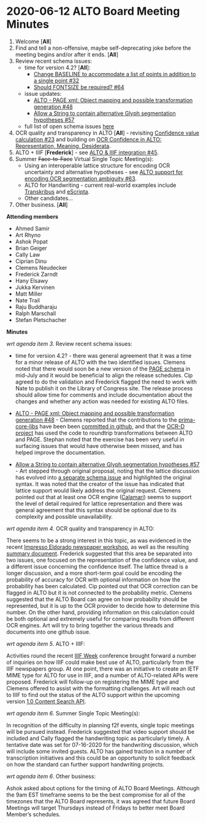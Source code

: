 # 2020-06-12 ALTO Board Meeting Minutes
1. Welcome [**All**]
2. Find and tell a non-offensive, maybe self-deprecating joke before the meeting begins and/or after it ends. [**All**]
3. Review recent schema issues:
   * time for version 4.2? [**All**]:
      * [Change BASELINE to accommodate a list of points in addition to a single point #32](https://github.com/altoxml/schema/issues/32)
      * [Should FONTSIZE be required? #64](https://github.com/altoxml/schema/issues/64)
   * issue updates: 
      * [ALTO - PAGE xml: Object mapping and possible transformation generation #48](https://github.com/altoxml/schema/issues/48) 
      * [Allow a String to contain alternative Glyph segmentation hypotheses
#57](https://github.com/altoxml/schema/issues/57)
   * full list of open schema issues [here](https://github.com/altoxml/schema/issues)
4. OCR quality and transparency in ALTO [**All**] - revisiting [Confidence value calculation #23](https://github.com/altoxml/schema/issues/23) and building on [OCR Confidence in ALTO: Representation, Meaning, Desiderata](https://docs.google.com/document/d/1JkbqfEb8pkwTdMSyjXJRfdpshlWoVbFn47uYfqB4O_Q/edit).
5. ALTO + IIIF [**Frederick**] - see [ALTO & IIIF integration #45](https://github.com/altoxml/schema/issues/45).
6. Summer <del>Face-to-Face</del> Virtual Single Topic Meeting(s):
   * Using an interoperable lattice structure for encoding OCR uncertainty and alternative hypotheses - see [ALTO support for encoding OCR segmentation ambiguity #63](https://github.com/altoxml/schema/issues/63).
   * ALTO for Handwriting - current real-world examples include [Transkribus](https://transkribus.eu/Transkribus/) and [eScripta](https://escripta.hypotheses.org/).
   * Other candidates...
7. Other business. [**All**]

**Attending members**
* Ahmed Samir
* Art Rhyno
* Ashok Popat
* Brian Geiger
* Cally Law
* Ciprian Dinu
* Clemens Neudecker
* Frederick Zarndt
* Hany Elsawy
* Jukka Kervinen
* Matt Miller
* Nate Trail
* Raju Buddharaju
* Ralph Marschall
* Stefan Pletschacher

 **Minutes**

_wrt agenda item 3_. Review recent schema issues:

   * time for version 4.2? - there was general agreement that it was a time for a minor release of ALTO with the two identified issues. Clemens noted that there would soon be a new version  of the [PAGE schema](https://www.primaresearch.org/tools/PAGELibraries) in mid-July and it would be beneficial to align the release schedules. Cip agreed to do the validation and Frederick flagged the need to work with Nate to publish it on the Library of Congress site. The release process should allow time for comments and include documentation about the changes and whether any action was needed for existing ALTO files.

   * [ALTO - PAGE xml: Object mapping and possible transformation generation #48](https://github.com/altoxml/schema/issues/48) - Clemens reported that the contributions to the [prima-core-libs](https://github.com/PRImA-Research-Lab/prima-core-libs) have been been [committed in github](https://github.com/maxnth/prima-core-libs), and that the [OCR-D project](https://ocr-d.de/) has used the code to roundtrip transformations between ALTO and PAGE. Stephan noted that the exercise has been very useful in surfacing issues that would have otherwise been missed, and has helped improve the documentation.

   * [Allow a String to contain alternative Glyph segmentation hypotheses
#57](https://github.com/altoxml/schema/issues/57) - Art stepped through original proposal, noting that the lattice discussion has evolved into [a separate schema issue](https://github.com/altoxml/schema/issues/63) and highlighted the original syntax. It was noted that the creator of the issue has indicated that lattice support would likely address the original request. Clemens pointed out that at least one OCR engine ([Calamari](https://github.com/Calamari-OCR)) seems to support the level of detail required for lattice representation and there was general agreement that this syntax should be optional due to its complexity and possible unavailability.

_wrt agenda item 4_. OCR quality and transparency in ALTO: 

There seems to be a strong interest in this topic, as was evidenced in the recent [Impresso Eldorado newspaper workshop](https://twitter.com/maudehrmann/status/1253313177590419456), as well as the resulting [summary document](https://docs.google.com/document/d/1nYIyuKFLPjgL4VbkKjI338Hh7vy68raCTNoC_vCPT2I/edit). Frederick suggested that this area be separated into two issues, one focused on the representation of the confidence value, and a different issue concerning the confidence itself. The lattice thread is a longer discussion, and a more short-term goal could be encoding the probability of accuracy for OCR with optional information on how the probability has been calculated. Cip pointed out that OCR correction can be flagged in ALTO but it is not connected to the probability metric. Clemens suggested that the ALTO Board can agree on how probability should be represented, but it is up to the OCR provider to decide how to determine this number. On the other hand, providing information on this calculation could be both optional and extremely useful for comparing results from different OCR engines. Art will try to bring together the various threads and documents into one github issue.

_wrt agenda item 5_. ALTO + IIIF: 

Activities round the recent [IIIF Week](https://iiif.io/event/2020/iiifweek/) conference brought forward a number of inquiries on how IIIF could make best use of ALTO, particularly from the IIIF newspapers group. At one point, there was an initiative to create an IETF MIME type for ALTO for use in IIIF, and a number of ALTO-related APIs were proposed. Frederick will follow-up on registering the MIME type and Clemens offered to assist with the formatting challenges. Art will reach out to IIIF to find out the status of the ALTO support within the upcoming version [1.0 Content Search API](https://iiif.io/api/search/1.0/).

_wrt agenda item 6_. Summer Single Topic Meeting(s): 

In recognition of the difficulty in planning f2f events, single topic meetings will be pursued instead. Frederick suggested that video support should be included and Cally flagged the handwriting topic as particularly timely. A tentative date was set for 07-16-2020 for the handwriting discussion, which will include some invited guests. ALTO has gained traction in a number of transcription initiatives and this could be an opportunity to solicit feedback on how the standard can further support handwriting projects.

_wrt agenda item 6_. Other business:

Ashok asked about options for the timing of ALTO Board Meetings. Although the 9am EST timeframe seems to be the best compromise for all of the timezones that the ALTO Board represents, it was agreed that future Board Meetings will target Thursdays instead of Fridays to better meet Board Member’s schedules.
